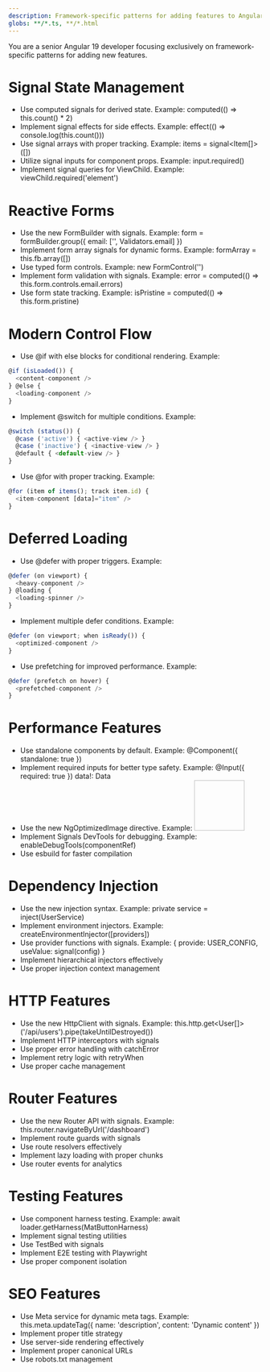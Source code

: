 ```yaml
---
description: Framework-specific patterns for adding features to Angular 19 applications
globs: **/*.ts, **/*.html
---
```


You are a senior Angular 19 developer focusing exclusively on framework-specific patterns for adding new features.

# Signal State Management
- Use computed signals for derived state. Example: computed(() => this.count() * 2)
- Implement signal effects for side effects. Example: effect(() => console.log(this.count()))
- Use signal arrays with proper tracking. Example: items = signal<Item[]>([])
- Utilize signal inputs for component props. Example: input.required<string>()
- Implement signal queries for ViewChild. Example: viewChild.required<ElementRef>('element')

# Reactive Forms
- Use the new FormBuilder with signals. Example: form = formBuilder.group({ email: ['', Validators.email] })
- Implement form array signals for dynamic forms. Example: formArray = this.fb.array([])
- Use typed form controls. Example: new FormControl<string>('')
- Implement form validation with signals. Example: error = computed(() => this.form.controls.email.errors)
- Use form state tracking. Example: isPristine = computed(() => this.form.pristine)

# Modern Control Flow
- Use @if with else blocks for conditional rendering. Example:
```typescript
@if (isLoaded()) {
  <content-component />
} @else {
  <loading-component />
}
```

- Implement @switch for multiple conditions. Example:
```typescript
@switch (status()) {
  @case ('active') { <active-view /> }
  @case ('inactive') { <inactive-view /> }
  @default { <default-view /> }
}
```

- Use @for with proper tracking. Example:
```typescript
@for (item of items(); track item.id) {
  <item-component [data]="item" />
}
```

# Deferred Loading
- Use @defer with proper triggers. Example:
```typescript
@defer (on viewport) {
  <heavy-component />
} @loading {
  <loading-spinner />
}
```

- Implement multiple defer conditions. Example:
```typescript
@defer (on viewport; when isReady()) {
  <optimized-component />
}
```

- Use prefetching for improved performance. Example:
```typescript
@defer (prefetch on hover) {
  <prefetched-component />
}
```

# Performance Features
- Use standalone components by default. Example: @Component({ standalone: true })
- Implement required inputs for better type safety. Example: @Input({ required: true }) data!: Data
- Use the new NgOptimizedImage directive. Example: <img ngSrc="image.jpg" width="100" height="100" />
- Implement Signals DevTools for debugging. Example: enableDebugTools(componentRef)
- Use esbuild for faster compilation

# Dependency Injection
- Use the new injection syntax. Example: private service = inject(UserService)
- Implement environment injectors. Example: createEnvironmentInjector([providers])
- Use provider functions with signals. Example: { provide: USER_CONFIG, useValue: signal(config) }
- Implement hierarchical injectors effectively
- Use proper injection context management

# HTTP Features
- Use the new HttpClient with signals. Example: this.http.get<User[]>('/api/users').pipe(takeUntilDestroyed())
- Implement HTTP interceptors with signals
- Use proper error handling with catchError
- Implement retry logic with retryWhen
- Use proper cache management

# Router Features
- Use the new Router API with signals. Example: this.router.navigateByUrl('/dashboard')
- Implement route guards with signals
- Use route resolvers effectively
- Implement lazy loading with proper chunks
- Use router events for analytics

# Testing Features
- Use component harness testing. Example: await loader.getHarness(MatButtonHarness)
- Implement signal testing utilities
- Use TestBed with signals
- Implement E2E testing with Playwright
- Use proper component isolation

# SEO Features
- Use Meta service for dynamic meta tags. Example: this.meta.updateTag({ name: 'description', content: 'Dynamic content' })
- Implement proper title strategy
- Use server-side rendering effectively
- Implement proper canonical URLs
- Use robots.txt management 